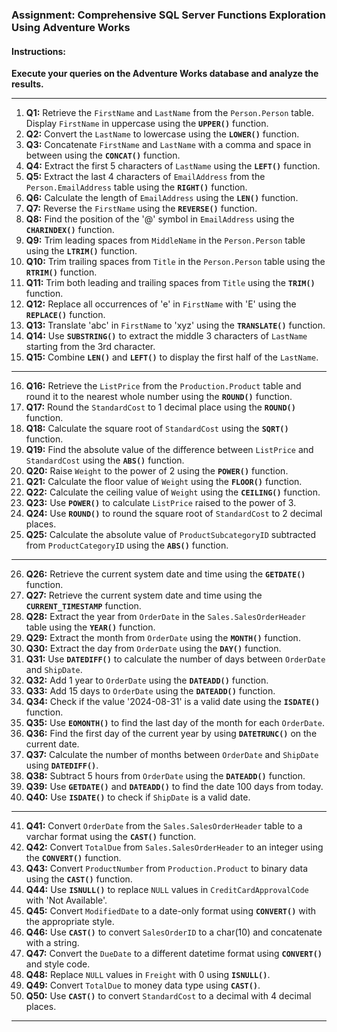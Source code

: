 ### **Assignment: Comprehensive SQL Server Functions Exploration Using Adventure Works**

#### **Instructions:**
 **Execute your queries on the Adventure Works database and analyze the results.**


---

<!--  ### **Character Functions** -->

1. **Q1:** Retrieve the `FirstName` and `LastName` from the `Person.Person` table. Display `FirstName` in uppercase using the **`UPPER()`** function.
2. **Q2:** Convert the `LastName` to lowercase using the **`LOWER()`** function.
3. **Q3:** Concatenate `FirstName` and `LastName` with a comma and space in between using the **`CONCAT()`** function.
4. **Q4:** Extract the first 5 characters of `LastName` using the **`LEFT()`** function.
5. **Q5:** Extract the last 4 characters of `EmailAddress` from the `Person.EmailAddress` table using the **`RIGHT()`** function.
6. **Q6:** Calculate the length of `EmailAddress` using the **`LEN()`** function.
7. **Q7:** Reverse the `FirstName` using the **`REVERSE()`** function.
8. **Q8:** Find the position of the '@' symbol in `EmailAddress` using the **`CHARINDEX()`** function.
9. **Q9:** Trim leading spaces from `MiddleName` in the `Person.Person` table using the **`LTRIM()`** function.
10. **Q10:** Trim trailing spaces from `Title` in the `Person.Person` table using the **`RTRIM()`** function.
11. **Q11:** Trim both leading and trailing spaces from `Title` using the **`TRIM()`** function.
12. **Q12:** Replace all occurrences of 'e' in `FirstName` with 'E' using the **`REPLACE()`** function.
13. **Q13:** Translate 'abc' in `FirstName` to 'xyz' using the **`TRANSLATE()`** function.
14. **Q14:** Use **`SUBSTRING()`** to extract the middle 3 characters of `LastName` starting from the 3rd character.
15. **Q15:** Combine **`LEN()`** and **`LEFT()`** to display the first half of the `LastName`.

---

<!--  ### **Numeric Functions** -->

16. **Q16:** Retrieve the `ListPrice` from the `Production.Product` table and round it to the nearest whole number using the **`ROUND()`** function.
17. **Q17:** Round the `StandardCost` to 1 decimal place using the **`ROUND()`** function.
18. **Q18:** Calculate the square root of `StandardCost` using the **`SQRT()`** function.
19. **Q19:** Find the absolute value of the difference between `ListPrice` and `StandardCost` using the **`ABS()`** function.
20. **Q20:** Raise `Weight` to the power of 2 using the **`POWER()`** function.
21. **Q21:** Calculate the floor value of `Weight` using the **`FLOOR()`** function.
22. **Q22:** Calculate the ceiling value of `Weight` using the **`CEILING()`** function.
23. **Q23:** Use **`POWER()`** to calculate `ListPrice` raised to the power of 3.
24. **Q24:** Use **`ROUND()`** to round the square root of `StandardCost` to 2 decimal places.
25. **Q25:** Calculate the absolute value of `ProductSubcategoryID` subtracted from `ProductCategoryID` using the **`ABS()`** function.

---

<!--  ### **Date Functions** -->

26. **Q26:** Retrieve the current system date and time using the **`GETDATE()`** function.
27. **Q27:** Retrieve the current system date and time using the **`CURRENT_TIMESTAMP`** function.
28. **Q28:** Extract the year from `OrderDate` in the `Sales.SalesOrderHeader` table using the **`YEAR()`** function.
29. **Q29:** Extract the month from `OrderDate` using the **`MONTH()`** function.
30. **Q30:** Extract the day from `OrderDate` using the **`DAY()`** function.
31. **Q31:** Use **`DATEDIFF()`** to calculate the number of days between `OrderDate` and `ShipDate`.
32. **Q32:** Add 1 year to `OrderDate` using the **`DATEADD()`** function.
33. **Q33:** Add 15 days to `OrderDate` using the **`DATEADD()`** function.
34. **Q34:** Check if the value '2024-08-31' is a valid date using the **`ISDATE()`** function.
35. **Q35:** Use **`EOMONTH()`** to find the last day of the month for each `OrderDate`.
36. **Q36:** Find the first day of the current year by using **`DATETRUNC()`** on the current date.
37. **Q37:** Calculate the number of months between `OrderDate` and `ShipDate` using **`DATEDIFF()`**.
38. **Q38:** Subtract 5 hours from `OrderDate` using the **`DATEADD()`** function.
39. **Q39:** Use **`GETDATE()`** and **`DATEADD()`** to find the date 100 days from today.
40. **Q40:** Use **`ISDATE()`** to check if `ShipDate` is a valid date.

---

<!--  ### **Data Type Conversion Functions** -->

41. **Q41:** Convert `OrderDate` from the `Sales.SalesOrderHeader` table to a varchar format using the **`CAST()`** function.
42. **Q42:** Convert `TotalDue` from `Sales.SalesOrderHeader` to an integer using the **`CONVERT()`** function.
43. **Q43:** Convert `ProductNumber` from `Production.Product` to binary data using the **`CAST()`** function.
44. **Q44:** Use **`ISNULL()`** to replace `NULL` values in `CreditCardApprovalCode` with 'Not Available'.
45. **Q45:** Convert `ModifiedDate` to a date-only format using **`CONVERT()`** with the appropriate style.
46. **Q46:** Use **`CAST()`** to convert `SalesOrderID` to a char(10) and concatenate with a string.
47. **Q47:** Convert the `DueDate` to a different datetime format using **`CONVERT()`** and style code.
48. **Q48:** Replace `NULL` values in `Freight` with 0 using **`ISNULL()`**.
49. **Q49:** Convert `TotalDue` to money data type using **`CAST()`**.
50. **Q50:** Use **`CAST()`** to convert `StandardCost` to a decimal with 4 decimal places.

---
